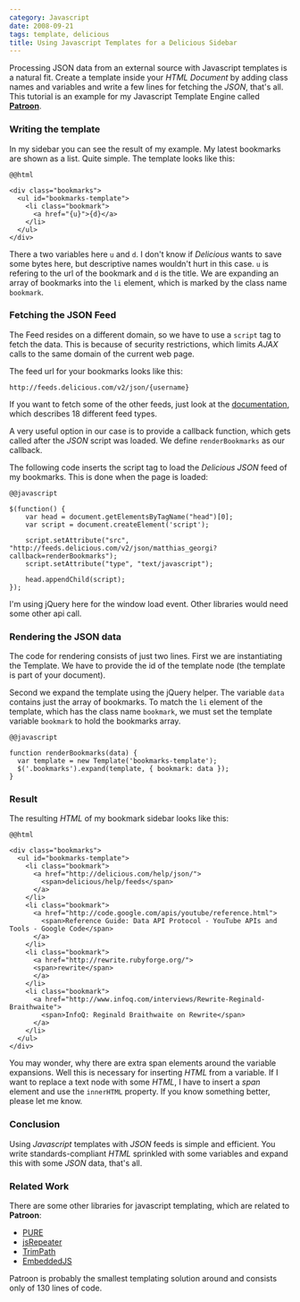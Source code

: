 ```yaml
--- 
category: Javascript
date: 2008-09-21
tags: template, delicious
title: Using Javascript Templates for a Delicious Sidebar
---
```






Processing JSON data from an external source with Javascript templates
is a natural fit. Create a template inside your *HTML Document* by
adding class names and variables and write a few lines for fetching
the *JSON*, that's all. This tutorial is an example for my Javascript
Template Engine called **[Patroon][1]**.


### Writing the template

In my sidebar you can see the result of my example. My latest
bookmarks are shown as a list. Quite simple. The template looks like
this:

    @@html

    <div class="bookmarks">
      <ul id="bookmarks-template">
        <li class="bookmark">
          <a href="{u}">{d}</a>
        </li>
      </ul>
    </div>

There a two variables here `u` and `d`. I don't know if *Delicious*
wants to save some bytes here, but descriptive names wouldn't hurt in
this case. `u` is refering to the url of the bookmark and `d` is the
title. We are expanding an array of bookmarks into the `li` element,
which is marked by the class name `bookmark`.


### Fetching the JSON Feed

The Feed resides on a different domain, so we have to use a `script`
tag to fetch the data. This is because of security restrictions, which
limits *AJAX* calls to the same domain of the current web page.

The feed url for your bookmarks looks like this:

    http://feeds.delicious.com/v2/json/{username}

If you want to fetch some of the other feeds, just look at the
[documentation][2], which describes 18 different feed types.

A very useful option in our case is to provide a callback function,
which gets called after the *JSON* script was loaded. We define
`renderBookmarks` as our callback.

The following code inserts the script tag to load the *Delicious*
*JSON* feed of my bookmarks. This is done when the page is loaded:

    @@javascript
 
    $(function() {
        var head = document.getElementsByTagName("head")[0];
        var script = document.createElement('script');
     
        script.setAttribute("src", "http://feeds.delicious.com/v2/json/matthias_georgi?callback=renderBookmarks");
        script.setAttribute("type", "text/javascript");
     
        head.appendChild(script);
    });

I'm using jQuery here for the window load event. Other libraries would
need some other api call.


### Rendering the JSON data

The code for rendering consists of just two lines. First we are
instantiating the Template. We have to provide the id of the template
node (the template is part of your document).

Second we expand the template using the jQuery helper. The variable
`data` contains just the array of bookmarks. To match the `li` element
of the template, which has the class name `bookmark`, we must set the
template variable `bookmark` to hold the bookmarks array.

    @@javascript

    function renderBookmarks(data) {
      var template = new Template('bookmarks-template');
      $('.bookmarks').expand(template, { bookmark: data });
    }


### Result

The resulting *HTML* of my bookmark sidebar looks like this:

    @@html

    <div class="bookmarks">
      <ul id="bookmarks-template">            
        <li class="bookmark">
          <a href="http://delicious.com/help/json/">
            <span>delicious/help/feeds</span>
          </a>
        </li>
        <li class="bookmark">
          <a href="http://code.google.com/apis/youtube/reference.html">
            <span>Reference Guide: Data API Protocol - YouTube APIs and Tools - Google Code</span>
          </a>
        </li>
        <li class="bookmark">
          <a href="http://rewrite.rubyforge.org/">
          <span>rewrite</span>
          </a>
        </li>
        <li class="bookmark">
          <a href="http://www.infoq.com/interviews/Rewrite-Reginald-Braithwaite">
            <span>InfoQ: Reginald Braithwaite on Rewrite</span>
          </a>
        </li>
      </ul>
    </div>

You may wonder, why there are extra span elements around the variable
expansions. Well this is necessary for inserting *HTML* from a
variable. If I want to replace a text node with some *HTML*, I have to
insert a *span* element and use the `innerHTML` property. If you know
something better, please let me know.


### Conclusion

Using *Javascript* templates with *JSON* feeds is simple and
efficient. You write standards-compliant *HTML* sprinkled with some
variables and expand this with some *JSON* data, that's all.


### Related Work

There are some other libraries for javascript templating, which are
related to **Patroon**:

* [PURE][3]
* [jsRepeater][4]
* [TrimPath][5]
* [EmbeddedJS][6]

Patroon is probably the smallest templating solution around and
consists only of 130 lines of code.


[1]: http://www.matthias-georgi.de/2008/9/patroon-a-javascript-template-engine-part-2.html
[2]: http://delicious.com/help/json/
[3]: http://beebole.com/pure/
[4]: http://jsrepeater.devprog.com/
[5]: http://code.google.com/p/trimpath/wiki/JavaScriptTemplates
[6]: http://embeddedjs.com/
